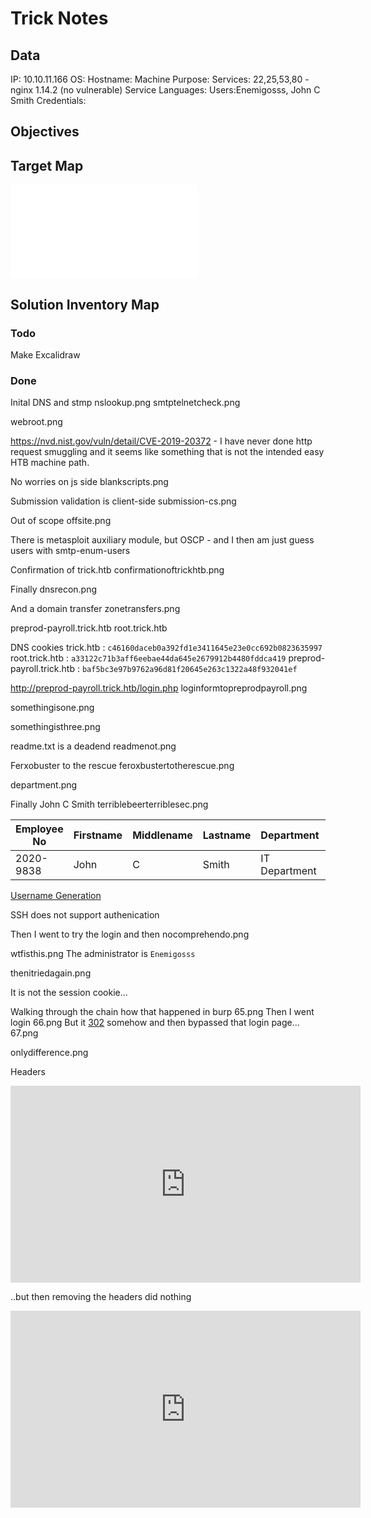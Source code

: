 # Trick Notes

## Data 

IP: 10.10.11.166 
OS:
Hostname:
Machine Purpose: 
Services: 22,25,53,80 - nginx 1.14.2 (no vulnerable)
Service Languages: 
Users:Enemigosss, John C Smith
Credentials:

## Objectives



## Target Map

![](Trick-map.excalidraw.md)

## Solution Inventory Map


### Todo 

Make Excalidraw

### Done

Inital DNS and stmp
nslookup.png
smtptelnetcheck.png


webroot.png

https://nvd.nist.gov/vuln/detail/CVE-2019-20372 - I have never done http request smuggling and it seems like something that is not the intended easy HTB machine path. 

No worries on js side
blankscripts.png

Submission validation is client-side
submission-cs.png

Out of scope
offsite.png

There is metasploit auxiliary module, but OSCP - and I then am just guess users with smtp-enum-users

Confirmation of trick.htb
confirmationoftrickhtb.png

Finally 
dnsrecon.png

And a domain transfer
zonetransfers.png

preprod-payroll.trick.htb root.trick.htb

DNS cookies
trick.htb : `c46160daceb0a392fd1e3411645e23e0cc692b0823635997`
root.trick.htb : `a33122c71b3aff6eebae44da645e2679912b4480fddca419`
preprod-payroll.trick.htb : `baf5bc3e97b9762a96d81f20645e263c1322a48f932041ef`


http://preprod-payroll.trick.htb/login.php 
loginformtopreprodpayroll.png


somethingisone.png

somethingisthree.png

readme.txt is a deadend
readmenot.png

Ferxobuster to the rescue
feroxbustertotherescue.png

department.png

Finally John C Smith
terriblebeerterriblesec.png

Employee No | Firstname |  Middlename |  Lastname | Department | Position 
--- | --- | --- | --- | --- | --- 
2020-9838 | John | C | Smith | IT Department | Programmer

[Username Generation](https://github.com/soxoj/username-generation-guide) 

SSH does not support authenication

Then I went to try the login and then
nocomprehendo.png

wtfisthis.png
The administrator is `Enemigosss`

thenitriedagain.png

It is not the session cookie...

Walking through the chain how that happened in burp
65.png
Then I went login 
66.png
But it [302](https://developer.mozilla.org/en-US/docs/Web/HTTP/Status/302) somehow and then bypassed that login page... 
67.png

onlydifference.png

Headers
<iframe width="560" height="315" src="https://www.youtube.com/embed/GD6qtc2_AQA" title="YouTube video player" frameborder="0" allow="accelerometer; autoplay; clipboard-write; encrypted-media; gyroscope; picture-in-picture; web-share" allowfullscreen></iframe>

..but then removing the headers did nothing
<iframe width="560" height="315" src="https://www.youtube.com/embed/YKNCEyQNlEs" title="YouTube video player" frameborder="0" allow="accelerometer; autoplay; clipboard-write; encrypted-media; gyroscope; picture-in-picture; web-share" allowfullscreen></iframe>